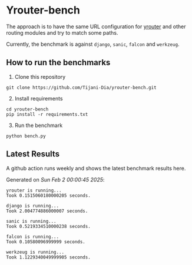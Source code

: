 # Yrouter-bench

The approach is to have the same URL configuration for [yrouter](https://github.com/Tijani-Dia/yrouter) and other routing modules and try to match some paths.

Currently, the benchmark is against `django`, `sanic`, `falcon` and `werkzeug`.

## How to run the benchmarks

1. Clone this repository

```shell
git clone https://github.com/Tijani-Dia/yrouter-bench.git
```

2. Install requirements

```shell
cd yrouter-bench
pip install -r requirements.txt
```

3. Run the benchmark

```shell
python bench.py
```

## Latest Results

A github action runs weekly and shows the latest benchmark results here.

Generated on *Sun Feb  2 00:00:45 2025*:

```shell
yrouter is running...
Took 0.1515060180000205 seconds.

django is running...
Took 2.004774886000007 seconds.

sanic is running...
Took 0.5219334510000238 seconds.

falcon is running...
Took 0.10580096999999 seconds.

werkzeug is running...
Took 1.1229340049999905 seconds.

```